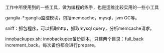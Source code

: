 工作中所使用到的一些工具，做为编程的练手，也是运维比较实用的一些小工具

ganglia-*:ganglia监控模块，包括memcache，mysql，jvm GC等。

sniff：抓包程序，可以抓取http，抓取mysql query，分析memcache请求。

innobackupex.sh: innobackupex备份脚本，只建两个目录：full_back increment_back。每次备份都会进行prepare。
